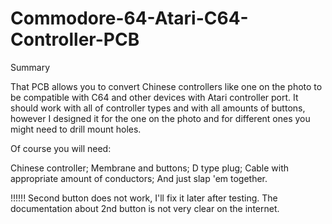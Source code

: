 # Commodore-64-Atari-C64-Controller-PCB


Summary

That PCB allows you to convert Chinese controllers like one on the photo to be compatible with C64 and other devices with Atari controller port. It should work with all of controller types and with all amounts of buttons, however I designed it for the one on the photo and for different ones you might need to drill mount holes.

Of course you will need:

Chinese controller;
Membrane and buttons;
D type plug;
Cable with appropriate amount of conductors;
And just slap 'em together.


!!!!!!
Second button does not work, I'll fix it later after testing. The documentation about 2nd button is not very clear on the internet.
